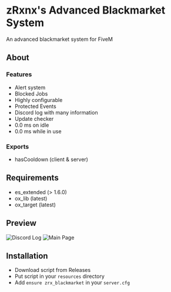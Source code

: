 # zRxnx's Advanced Blackmarket System

An advanced blackmarket system for FiveM

## About

### Features

- Alert system
- Blocked Jobs
- Highly configurable
- Protected Events
- Discord log with many information
- Update checker
- 0.0 ms on idle
- 0.0 ms while in use

### Exports

- hasCooldown (client & server)

## Requirements

- es_extended (> 1.6.0)
- ox_lib (latest)
- ox_target (latest)

## Preview

![Discord Log](https://i.imgur.com/UVmuohy.png)
![Main Page](https://i.imgur.com/7nNtYbp.png)

## Installation

- Download script from Releases
- Put script in your `resources` directory
- Add `ensure zrx_blackmarket` in your `server.cfg`
